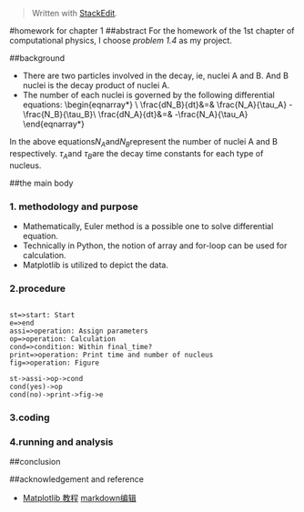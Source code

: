 


> Written with [StackEdit](https://stackedit.io/).

#homework for chapter 1
##abstract
For the homework of the 1st chapter of computational  physics, I choose *problem 1.4* as my project.

##background
- There are two particles involved in the decay, ie, nuclei A and B. And B nuclei is the decay product of nuclei A.
- The number of each nuclei is governed by the following differential equations:
\begin{eqnarray*}
\ \frac{dN_B}{dt}&=& \frac{N_A}{\tau_A} -\frac{N_B}{\tau_B}\\
\frac{dN_A}{dt}&=& -\frac{N_A}{\tau_A}
\end{eqnarray*}

 In the above equations$N_A$and$N_B$represent the number of nuclei A and B respectively. $\tau_A$and $\tau_B$are the decay time constants for each type of nucleus.

##the main body
### 1. methodology and purpose
- Mathematically, Euler method is a possible one to solve differential equation.
- Technically in Python, the notion of array and  for-loop can be used for calculation.
- Matplotlib is utilized to depict the data.

### 2.procedure

``` flow

st=>start: Start
e=>end
assi=>operation: Assign parameters
op=>operation: Calculation
cond=>condition: Within final_time?
print=>operation: Print time and number of nucleus
fig=>operation: Figure

st->assi->op->cond
cond(yes)->op
cond(no)->print->fig->e
```
### 3.coding


### 4.running and analysis







##conclusion





##acknowledgement and reference
- [Matplotlib 教程](http://liam0205.me/2014/09/11/matplotlib-tutorial-zh-cn/)
[markdown编辑](https://stackedit.io/editor#)
